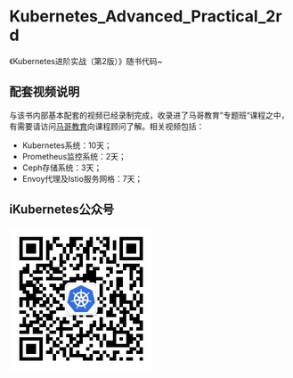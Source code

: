 # Kubernetes_Advanced_Practical_2rd
《Kubernetes进阶实战（第2版）》随书代码~

## 配套视频说明
与该书内部基本配套的视频已经录制完成，收录进了马哥教育”专题班“课程之中，有需要请访问[马哥教育](http://www.magedu.com)向课程顾问了解。相关视频包括：
- Kubernetes系统：10天；
- Prometheus监控系统：2天；
- Ceph存储系统：3天；
- Envoy代理及Istio服务网格：7天；

## iKubernetes公众号

![ikubernetes公众号二维码](imgs/ikubernetes公众号二维码.jpg)
